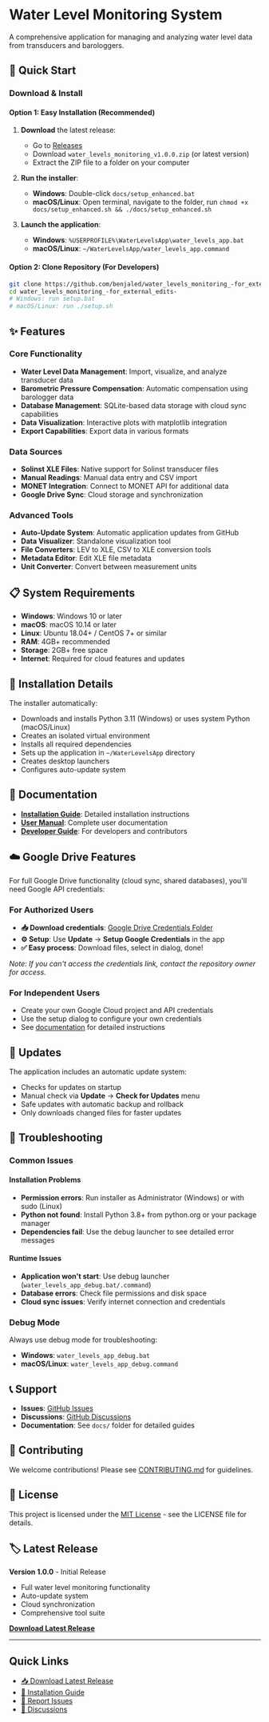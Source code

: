 # Water Level Monitoring System

A comprehensive application for managing and analyzing water level data from transducers and barologgers.

## 🚀 Quick Start

### Download & Install

#### Option 1: Easy Installation (Recommended)
1. **Download** the latest release:
   - Go to [Releases](https://github.com/benjaled/water_levels_monitoring_-for_external_edits-/releases)
   - Download `water_levels_monitoring_v1.0.0.zip` (or latest version)
   - Extract the ZIP file to a folder on your computer

2. **Run the installer**:
   - **Windows**: Double-click `docs/setup_enhanced.bat`
   - **macOS/Linux**: Open terminal, navigate to the folder, run `chmod +x docs/setup_enhanced.sh && ./docs/setup_enhanced.sh`

3. **Launch the application**:
   - **Windows**: `%USERPROFILE%\WaterLevelsApp\water_levels_app.bat`
   - **macOS/Linux**: `~/WaterLevelsApp/water_levels_app.command`

#### Option 2: Clone Repository (For Developers)
```bash
git clone https://github.com/benjaled/water_levels_monitoring_-for_external_edits-.git
cd water_levels_monitoring_-for_external_edits-
# Windows: run setup.bat
# macOS/Linux: run ./setup.sh
```

## ✨ Features

### Core Functionality
- **Water Level Data Management**: Import, visualize, and analyze transducer data
- **Barometric Pressure Compensation**: Automatic compensation using barologger data
- **Database Management**: SQLite-based data storage with cloud sync capabilities
- **Data Visualization**: Interactive plots with matplotlib integration
- **Export Capabilities**: Export data in various formats

### Data Sources
- **Solinst XLE Files**: Native support for Solinst transducer files
- **Manual Readings**: Manual data entry and CSV import
- **MONET Integration**: Connect to MONET API for additional data
- **Google Drive Sync**: Cloud storage and synchronization

### Advanced Tools
- **Auto-Update System**: Automatic application updates from GitHub
- **Data Visualizer**: Standalone visualization tool
- **File Converters**: LEV to XLE, CSV to XLE conversion tools
- **Metadata Editor**: Edit XLE file metadata
- **Unit Converter**: Convert between measurement units

## 📋 System Requirements

- **Windows**: Windows 10 or later
- **macOS**: macOS 10.14 or later  
- **Linux**: Ubuntu 18.04+ / CentOS 7+ or similar
- **RAM**: 4GB+ recommended
- **Storage**: 2GB+ free space
- **Internet**: Required for cloud features and updates

## 🔧 Installation Details

The installer automatically:
- Downloads and installs Python 3.11 (Windows) or uses system Python (macOS/Linux)
- Creates an isolated virtual environment
- Installs all required dependencies
- Sets up the application in `~/WaterLevelsApp` directory
- Creates desktop launchers
- Configures auto-update system

## 📖 Documentation

- **[Installation Guide](docs/INSTALLATION_GUIDE.md)**: Detailed installation instructions
- **[User Manual](docs/)**: Complete user documentation
- **[Developer Guide](docs/)**: For developers and contributors

## ☁️ Google Drive Features

For full Google Drive functionality (cloud sync, shared databases), you'll need Google API credentials:

### For Authorized Users
- **📥 Download credentials**: [Google Drive Credentials Folder](https://drive.google.com/drive/folders/YOUR_FOLDER_ID_HERE)
- **⚙️ Setup**: Use **Update** → **Setup Google Credentials** in the app
- **✅ Easy process**: Download files, select in dialog, done!

*Note: If you can't access the credentials link, contact the repository owner for access.*

### For Independent Users
- Create your own Google Cloud project and API credentials
- Use the setup dialog to configure your own credentials
- See [documentation](docs/INSTALLATION_GUIDE.md) for detailed instructions

## 🔄 Updates

The application includes an automatic update system:
- Checks for updates on startup
- Manual check via **Update** → **Check for Updates** menu
- Safe updates with automatic backup and rollback
- Only downloads changed files for faster updates

## 🐛 Troubleshooting

### Common Issues

#### Installation Problems
- **Permission errors**: Run installer as Administrator (Windows) or with sudo (Linux)
- **Python not found**: Install Python 3.8+ from python.org or your package manager
- **Dependencies fail**: Use the debug launcher to see detailed error messages

#### Runtime Issues
- **Application won't start**: Use debug launcher (`water_levels_app_debug.bat/.command`)
- **Database errors**: Check file permissions and disk space
- **Cloud sync issues**: Verify internet connection and credentials

### Debug Mode
Always use debug mode for troubleshooting:
- **Windows**: `water_levels_app_debug.bat`
- **macOS/Linux**: `water_levels_app_debug.command`

## 📞 Support

- **Issues**: [GitHub Issues](https://github.com/benjaled/water_levels_monitoring_-for_external_edits-/issues)
- **Discussions**: [GitHub Discussions](https://github.com/benjaled/water_levels_monitoring_-for_external_edits-/discussions)
- **Documentation**: See `docs/` folder for detailed guides

## 🤝 Contributing

We welcome contributions! Please see [CONTRIBUTING.md](CONTRIBUTING.md) for guidelines.

## 📄 License

This project is licensed under the [MIT License](LICENSE) - see the LICENSE file for details.

## 🏷️ Latest Release

**Version 1.0.0** - Initial Release
- Full water level monitoring functionality
- Auto-update system
- Cloud synchronization
- Comprehensive tool suite

[**Download Latest Release**](https://github.com/benjaled/water_levels_monitoring_-for_external_edits-/releases/latest)

---

## Quick Links
- [📥 Download Latest Release](https://github.com/benjaled/water_levels_monitoring_-for_external_edits-/releases/latest)
- [📖 Installation Guide](docs/INSTALLATION_GUIDE.md)
- [🐛 Report Issues](https://github.com/benjaled/water_levels_monitoring_-for_external_edits-/issues)
- [💬 Discussions](https://github.com/benjaled/water_levels_monitoring_-for_external_edits-/discussions)